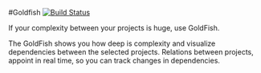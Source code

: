 #Goldfish
[![Build Status](https://travis-ci.org/dkubiak/goldfish-server.svg?branch=master)](https://travis-ci.org/dkubiak/goldfish-server)

If your complexity between your projects is huge, use GoldFish.

The GoldFish shows you how deep is complexity and visualize dependencies between the selected projects.
Relations between projects, appoint in real time, so you can track changes in dependencies.
